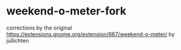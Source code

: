 # weekend-o-meter-fork
corrections by the original https://extensions.gnome.org/extension/667/weekend-o-meter/ by jullichten 
